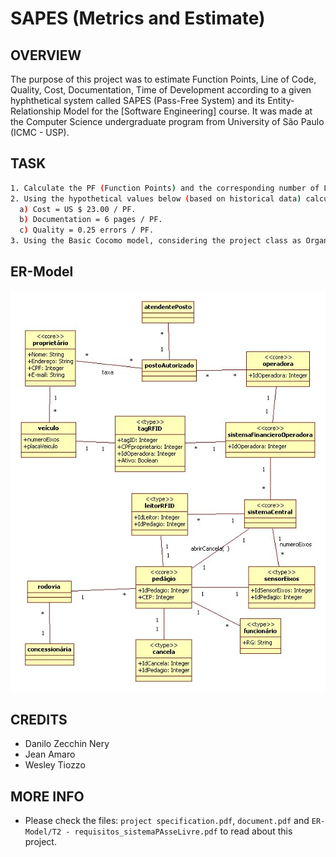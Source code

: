 # SAPES (Metrics and Estimate)

OVERVIEW
--------------------------------------------------
The purpose of this project was to estimate Function Points, Line of Code, Quality, Cost, Documentation, Time of Development according to a given hyphthetical system called SAPES (Pass-Free System) and its Entity-Relationship Model for the [Software Engineering] course. It was made at the Computer Science undergraduate program from University of São Paulo (ICMC - USP).

TASK
--------------------------------------------------
```bash
1. Calculate the PF (Function Points) and the corresponding number of LoC (Code Lines) for Java language.
2. Using the hypothetical values below (based on historical data) calculate the Quality, Cost and Documentation for the estimate in question (Pass-Free System). 
  a) Cost = US $ 23.00 / PF.
  b) Documentation = 6 pages / PF.
  c) Quality = 0.25 errors / PF.
3. Using the Basic Cocomo model, considering the project class as Organic, calculate the effort and time required for the development of the Pass-Free System.
```

ER-Model
--------------------------------------------------
![Screenshot 1](ER-Model/T2-Passe-livre_MER.jpg)

CREDITS
--------------------------------------------------
- Danilo Zecchin Nery
- Jean Amaro
- Wesley Tiozzo

MORE INFO
--------------------------------------------------
* Please check the files: `project specification.pdf`, `document.pdf` and `ER-Model/T2 - requisitos_sistemaPAsseLivre.pdf` to read about this project.
